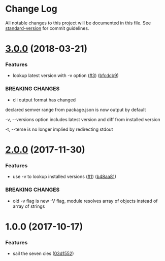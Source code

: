 # Change Log

All notable changes to this project will be documented in this file. See [standard-version](https://github.com/conventional-changelog/standard-version) for commit guidelines.

<a name="3.0.0"></a>
# [3.0.0](https://github.com/nexdrew/cies/compare/v2.0.0...v3.0.0) (2018-03-21)


### Features

* lookup latest version with -v option ([#3](https://github.com/nexdrew/cies/issues/3)) ([bfcdcb9](https://github.com/nexdrew/cies/commit/bfcdcb9))


### BREAKING CHANGES

* cli output format has changed

declared semver range from package.json is now output by default

-v, --versions option includes latest version and diff from installed version

-t, --terse is no longer implied by redirecting stdout



<a name="2.0.0"></a>
# [2.0.0](https://github.com/nexdrew/cies/compare/v1.0.0...v2.0.0) (2017-11-30)


### Features

* use -v to lookup installed versions ([#1](https://github.com/nexdrew/cies/issues/1)) ([b48aa81](https://github.com/nexdrew/cies/commit/b48aa81))


### BREAKING CHANGES

* old -v flag is new -V flag, module resolves array of objects instead of array of strings



<a name="1.0.0"></a>
# 1.0.0 (2017-10-17)


### Features

* sail the seven cies ([03d1552](https://github.com/nexdrew/cies/commit/03d1552))
